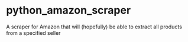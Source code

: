 # python_amazon_scraper
A scraper for Amazon that will (hopefully) be able to extract all products from a specified seller
